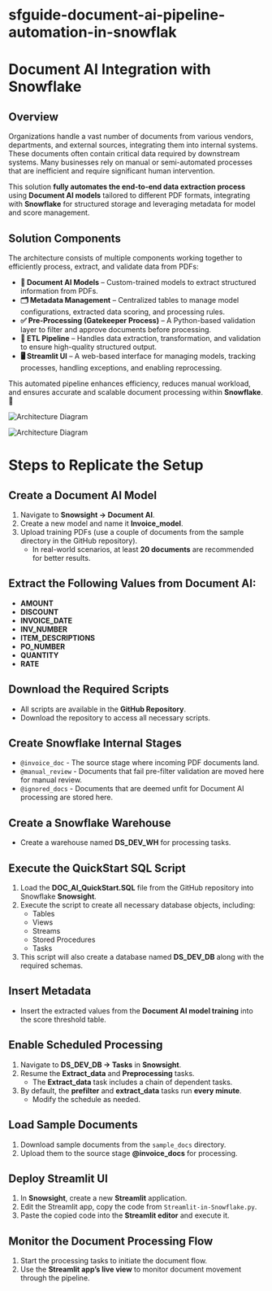 # sfguide-document-ai-pipeline-automation-in-snowflak

# Document AI Integration with Snowflake  

## Overview  

Organizations handle a vast number of documents from various vendors, departments, and external sources, integrating them into internal systems. These documents often contain critical data required by downstream systems. Many businesses rely on manual or semi-automated processes that are inefficient and require significant human intervention.  

This solution **fully automates the end-to-end data extraction process** using **Document AI models** tailored to different PDF formats, integrating with **Snowflake** for structured storage and leveraging metadata for model and score management.  

## Solution Components  

The architecture consists of multiple components working together to efficiently process, extract, and validate data from PDFs:  

- **📄 Document AI Models** – Custom-trained models to extract structured information from PDFs.  
- **🗂 Metadata Management** – Centralized tables to manage model configurations, extracted data scoring, and processing rules.  
- **✅ Pre-Processing (Gatekeeper Process)** – A Python-based validation layer to filter and approve documents before processing.  
- **🔄 ETL Pipeline** – Handles data extraction, transformation, and validation to ensure high-quality structured output.  
- **🖥 Streamlit UI** – A web-based interface for managing models, tracking processes, handling exceptions, and enabling reprocessing.  

This automated pipeline enhances efficiency, reduces manual workload, and ensures accurate and scalable document processing within **Snowflake**. 🚀  

![Architecture Diagram](./Arc_DocAI.png)

![Architecture Diagram](./Streamlit.png)

# Steps to Replicate the Setup

## Create a Document AI Model

1. Navigate to **Snowsight → Document AI**.
2. Create a new model and name it **Invoice_model**.
3. Upload training PDFs (use a couple of documents from the sample directory in the GitHub repository).  
   - In real-world scenarios, at least **20 documents** are recommended for better results.

## Extract the Following Values from Document AI:

- **AMOUNT**
- **DISCOUNT**
- **INVOICE_DATE**
- **INV_NUMBER**
- **ITEM_DESCRIPTIONS**
- **PO_NUMBER**
- **QUANTITY**
- **RATE**

## Download the Required Scripts

- All scripts are available in the **GitHub Repository**.
- Download the repository to access all necessary scripts.

## Create Snowflake Internal Stages

- `@invoice_doc` - The source stage where incoming PDF documents land.
- `@manual_review` - Documents that fail pre-filter validation are moved here for manual review.
- `@ignored_docs` - Documents that are deemed unfit for Document AI processing are stored here.

## Create a Snowflake Warehouse

- Create a warehouse named **DS_DEV_WH** for processing tasks.

## Execute the QuickStart SQL Script

1. Load the **DOC_AI_QuickStart.SQL** file from the GitHub repository into Snowflake **Snowsight**.
2. Execute the script to create all necessary database objects, including:
   - Tables
   - Views
   - Streams
   - Stored Procedures
   - Tasks
3. This script will also create a database named **DS_DEV_DB** along with the required schemas.

## Insert Metadata

- Insert the extracted values from the **Document AI model training** into the score threshold table.

## Enable Scheduled Processing

1. Navigate to **DS_DEV_DB → Tasks** in **Snowsight**.
2. Resume the **Extract_data** and **Preprocessing** tasks.
   - The **Extract_data** task includes a chain of dependent tasks.
3. By default, the **prefilter** and **extract_data** tasks run **every minute**.
   - Modify the schedule as needed.

## Load Sample Documents

1. Download sample documents from the `sample_docs` directory.
2. Upload them to the source stage **@invoice_docs** for processing.

## Deploy Streamlit UI

1. In **Snowsight**, create a new **Streamlit** application.
2. Edit the Streamlit app, copy the code from `Streamlit-in-Snowflake.py`.
3. Paste the copied code into the **Streamlit editor** and execute it.

## Monitor the Document Processing Flow

1. Start the processing tasks to initiate the document flow.
2. Use the **Streamlit app’s live view** to monitor document movement through the pipeline.
